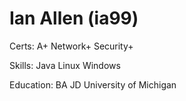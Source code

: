 # Ian Allen (ia99)  

Certs:  A+ Network+ Security+  

Skills:  Java Linux Windows
  
Education:  BA JD University of Michigan